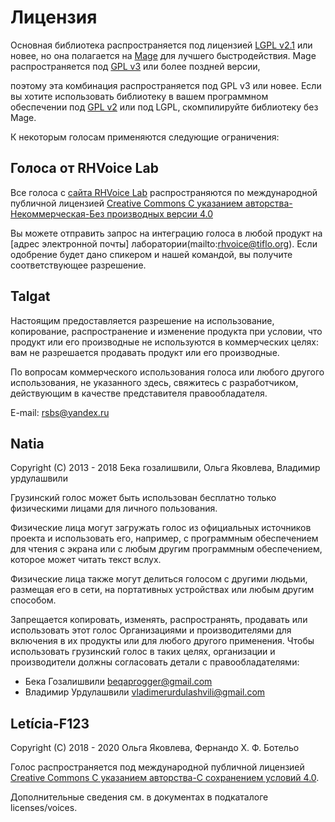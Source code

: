 # Лицензия

Основная библиотека распространяется под лицензией
[LGPL v2.1](https://www.gnu.org/licenses/lgpl-2.1.html) или новее,
но она полагается на [Mage](https://github.com/numediart/mage) для лучшего
быстродействия. Mage распространяется под
[GPL v3](https://www.gnu.org/licenses/gpl-3.0.html) или более поздней версии,

поэтому эта комбинация распространяется под GPL v3 или новее.
Если вы хотите использовать библиотеку в вашем программном обеспечении под
[GPL v2](https://www.gnu.org/licenses/gpl-2.0.html) или под LGPL,
скомпилируйте библиотеку без Mage.

К некоторым голосам применяются следующие ограничения:

## Голоса от RHVoice Lab

Все голоса с [сайта RHVoice Lab](https://rhvoice.su/voices/) распространяются по международной публичной лицензией [Creative Commons С указанием авторства-Некоммерческая-Без производных версии 4.0](https://creativecommons.org/licenses/by-nc-nd/4.0/)

Вы можете отправить запрос на интеграцию голоса в любой продукт на [адрес электронной почты] лаборатории(mailto:rhvoice@tiflo.org). Если одобрение будет дано спикером и нашей командой, вы получите соответствующее разрешение.

## Talgat

Настоящим предоставляется разрешение на использование, копирование, распространение и изменение продукта при условии, что продукт или его производные не используются в коммерческих целях: вам не разрешается продавать продукт или его производные. 

По вопросам коммерческого использования голоса или любого другого использования, не указанного здесь, свяжитесь с разработчиком, действующим в качестве представителя правообладателя.

E-mail: <rsbs@yandex.ru>

## Natia

Copyright (C) 2013 - 2018 Бека гозалишвили, Ольга Яковлева, Владимир урдулашвили

Грузинский голос может быть использован бесплатно только физическими лицами для личного пользования.

Физические лица могут загружать голос из официальных источников проекта и использовать его, например, с программным обеспечением для чтения с экрана или с любым другим программным обеспечением, которое может читать текст вслух.

Физические лица также могут делиться голосом с другими людьми, размещая его в сети, на портативных устройствах или любым другим способом. 

Запрещается копировать, изменять, распространять, продавать или использовать этот голос Организациями и производителями для включения  в их продукты или для любого другого применения.
Чтобы использовать грузинский голос в таких целях, организации и производители должны согласовать детали с правообладателями:

* Бека Гозалишвили <beqaprogger@gmail.com>
* Владимир Урдулашвили <vladimerurdulashvili@gmail.com>

## Letícia-F123

Copyright (C) 2018 - 2020 Ольга Яковлева, Фернандо Х. Ф. Ботельо

Голос распространяется под международной публичной лицензией [Creative Commons С указанием авторства-С сохранением условий 4.0](https://creativecommons.org/licenses/by-sa/4.0/).

Дополнительные сведения см. в документах в подкаталоге licenses/voices.
